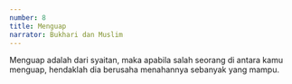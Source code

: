 ```yaml
---
number: 8
title: Menguap
narrator: Bukhari dan Muslim
---
```


Menguap adalah dari syaitan, maka apabila salah seorang di antara kamu menguap, hendaklah dia berusaha menahannya sebanyak yang mampu.

